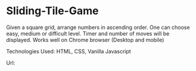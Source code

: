 # Sliding-Tile-Game
Given a square grid, arrange numbers in ascending order. One can choose easy, medium or difficult level. Timer and number of moves will be displayed.
Works well on Chrome browser (Desktop and mobile)

Technologies Used:
HTML, CSS, Vanilla Javascript

Url:



